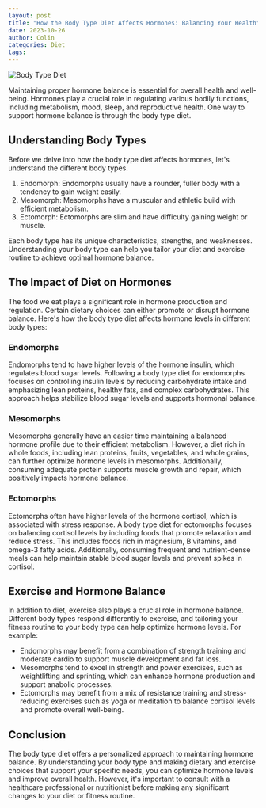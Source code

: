 ```yaml
---
layout: post
title: "How the Body Type Diet Affects Hormones: Balancing Your Health"
date: 2023-10-26
author: Colin
categories: Diet
tags: 
---
```


![Body Type Diet](https://source.unsplash.com/1600x900/?nutrition)

Maintaining proper hormone balance is essential for overall health and well-being. Hormones play a crucial role in regulating various bodily functions, including metabolism, mood, sleep, and reproductive health. One way to support hormone balance is through the body type diet.

## Understanding Body Types

Before we delve into how the body type diet affects hormones, let's understand the different body types.

1. Endomorph: Endomorphs usually have a rounder, fuller body with a tendency to gain weight easily.
2. Mesomorph: Mesomorphs have a muscular and athletic build with efficient metabolism.
3. Ectomorph: Ectomorphs are slim and have difficulty gaining weight or muscle.

Each body type has its unique characteristics, strengths, and weaknesses. Understanding your body type can help you tailor your diet and exercise routine to achieve optimal hormone balance.

## The Impact of Diet on Hormones

The food we eat plays a significant role in hormone production and regulation. Certain dietary choices can either promote or disrupt hormone balance. Here's how the body type diet affects hormone levels in different body types:

### Endomorphs

Endomorphs tend to have higher levels of the hormone insulin, which regulates blood sugar levels. Following a body type diet for endomorphs focuses on controlling insulin levels by reducing carbohydrate intake and emphasizing lean proteins, healthy fats, and complex carbohydrates. This approach helps stabilize blood sugar levels and supports hormonal balance.

### Mesomorphs

Mesomorphs generally have an easier time maintaining a balanced hormone profile due to their efficient metabolism. However, a diet rich in whole foods, including lean proteins, fruits, vegetables, and whole grains, can further optimize hormone levels in mesomorphs. Additionally, consuming adequate protein supports muscle growth and repair, which positively impacts hormone balance.

### Ectomorphs

Ectomorphs often have higher levels of the hormone cortisol, which is associated with stress response. A body type diet for ectomorphs focuses on balancing cortisol levels by including foods that promote relaxation and reduce stress. This includes foods rich in magnesium, B vitamins, and omega-3 fatty acids. Additionally, consuming frequent and nutrient-dense meals can help maintain stable blood sugar levels and prevent spikes in cortisol.

## Exercise and Hormone Balance

In addition to diet, exercise also plays a crucial role in hormone balance. Different body types respond differently to exercise, and tailoring your fitness routine to your body type can help optimize hormone levels. For example:

- Endomorphs may benefit from a combination of strength training and moderate cardio to support muscle development and fat loss.
- Mesomorphs tend to excel in strength and power exercises, such as weightlifting and sprinting, which can enhance hormone production and support anabolic processes.
- Ectomorphs may benefit from a mix of resistance training and stress-reducing exercises such as yoga or meditation to balance cortisol levels and promote overall well-being.

## Conclusion

The body type diet offers a personalized approach to maintaining hormone balance. By understanding your body type and making dietary and exercise choices that support your specific needs, you can optimize hormone levels and improve overall health. However, it's important to consult with a healthcare professional or nutritionist before making any significant changes to your diet or fitness routine.
